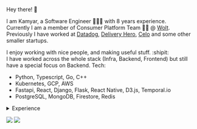 Hey there! 👋

I am Kamyar, a Software Engineer 🧙🏽‍♂️ with 8 years experience.  
Currently I am a member of Consumer Platform Team 🥷🏼 @ [Wolt](http://wolt.com/).  
Previously I have worked at [Datadog](https://www.datadoghq.com/), [Delivery Hero](https://www.datadoghq.com/), [Celo](https://celo.org/) and some other smaller startups.

I enjoy working with nice people, and making useful stuff. :shipit:  
I have worked across the whole stack (Infra, Backend, Frontend) but still have a special focus on Backend.
Tech:
- Python, Typescript, Go, C++
- Kubernetes, GCP, AWS
- Fastapi, React, Django, Flask, React Native, D3.js, Temporal.io
- PostgreSQL, MongoDB, Firestore, Redis

<details>
  <summary>Experience</summary>

  #### Software Engineer @ [Wolt](https://wolt.com/)
  1. Working inside Consumer Platform team and helping teams around us deliver features to our customer more efficiently.
  2. Python, Fastapi, Flask, AWS, Terraform, Kubernetes 
  3. <More to come ✨>

  #### Software Engineer @ [Delivery Hero](https://www.datadoghq.com/)
  1. Worked inside the greater Software Delivery App Team on Experiments Platform to actualize the next generation of feature flagging at Datadog. Given the high scale and sensitivity of the projects that would use it, we had a special focus on Scalability, Performance and Developer Experience which as a team of 2 Engineers + TL we managed to deliver and onboard teams. 
  2. Go, React, Python, Kubernetes, Typescript, Terraform, Temporal.io
  3. Collaborated with engineers accross the company to prioritize potential requests depending on the impact and value they will bring.
  4. Planned, executed and iterated through several Alpha and Beta releases.  
  5. Experiment Documentation and Developer Experience was praised multiple times both privately and in Engineering All-hands, which eliminated the any need for convincing people as teams clearly experienced the benefits during multiple demos we gave to the wider engineering org.  
  6. Authored a company wide migration guide book for de-risking service and data migrations.  
  7. Experiments as of late 2022 was achieving 1M evaluations/min with a 88μs 99 percentile latency without any performance bottlenecks in sight.

  #### Senior Software Engineer @ [Delivery Hero](https://https://www.deliveryhero.com/)
  1. Helped design, implement and run our Helpcenter that is serving customers around the world in 40+ coutnries.
  2. Python, Flask, Kubernetes, Javascript, React, Firestore, GCP
  3. Spearheaded design discussion into everchanging requirements and new feature that would help us serve our customers even better.
  4. Mentored other engineers, Gave presentations in various topics, Helped adopt a more sustainable approach to sfotware development.
  #### Senior Software Engineer @ [Celo / CLabs](https://celo.org/) helping them on [the mission to Bank the Unbanked](https://www.youtube.com/watch?v=kKggE5OvyhE). 
  1. Building a Mobile wallet app for crypto currencies with a focus on UX, also helped build some small backend services.
  2. Javascript, React Native, Redux, Saga, Nodejs, GraphQL, k8s, GKE, GCP 
  3. [Introducing Valora](https://medium.com/celoorg/introducing-valora-98e6c59bb5c5)
  4. [Techcrunch: Alliance for properity](https://techcrunch.com/2020/03/11/celo-alliance-for-prosperity/)
  #### Software Engineer @ [Delivery Hero Germany](https://www.deliveryhero.com/)
  1. Working in the backend team on our main legacy monolith 👨🏼‍🚒 that powered pizza.de and lieferheld.de, helped design, build, run.
  2. Python, Django, Flask, Javascript, Jquery, React, Redux, AWS, Docker, PostgresDB
  3. [Techcrunch: Sold to Lieferando](https://techcrunch.com/2018/12/21/takeaway-delivery-hero-gobble-gobble/)
  #### Software Engineer @ Scorebeyond
  1. Fullstack Engineer helping students ace [SAT](https://en.wikipedia.org/wiki/SAT) & [ACT](https://en.wikipedia.org/wiki/ACT_(test)) exams 📚.
  2. Python, Django, Javascript, React, AWS, MongoDB, PostgresDB
  3. [Techcrunch: Acquired by LinkedIn](https://techcrunch.com/2019/09/17/linkedin-launches-skills-assessments-tests-that-let-you-beef-up-your-credentials-for-job-hunting/)
  #### Software Engineer @ ISSD
  1. Fullstack Engineer developing a smart junction management system to optimize traffic lights🚦 using vehicle detection(image processing).
  2. Qt, C++, Python, Bottle.py, Javascript, Angularjs, D3.js, OpenCV, Ansible, Systemd, dpkg, Ubuntu/Debian, 
</details>

![](https://komarev.com/ghpvc/?username=kamyar)
![](https://hit.yhype.me/github/profile?user_id=932743)

